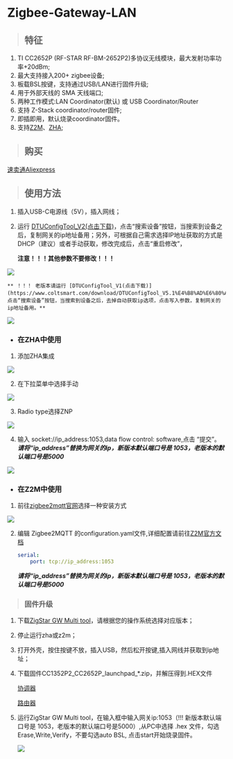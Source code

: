 # Zigbee-Gateway-LAN

>## 特征

1. TI CC2652P (RF-STAR RF-BM-2652P2)多协议无线模块，最大发射功率功率+20dBm;
2. 最大支持接入200+ zigbee设备;
3. 板载BSL按键，支持通过USB/LAN进行固件升级;
4. 用于外部天线的 SMA 天线端口;
5. 两种工作模式:LAN Coordinator(默认) 或 USB Coordinator/Router
6. 支持 Z-Stack coordinator/router固件;
7. 即插即用，默认烧录coordinator固件。
8. 支持[Z2M](https://www.zigbee2mqtt.io/)、[ZHA](https://www.home-assistant.io/integrations/zha/);

>## 购买

[速卖通Aliexpress](https://www.aliexpress.us/item/3256804554006317.html)

>## 使用方法

1. 插入USB-C电源线（5V），插入网线；

2. 运行 [DTUConfigTool_V2(点击下载)](https://docs.coltsmart.com/download/client/dtu-config-tool/x64/nostatement/dtu-config-tool-x64-nostatement%20Setup.zip)，点击“搜索设备”按钮，当搜索到设备之后，复制网关的ip地址备用；另外，可根据自己需求选择IP地址获取的方式是DHCP（建议）或者手动获取，修改完成后，点击“重启修改”，

    **注意！！！其他参数不要修改！！！**

<img src="../img/LAN gateway/LAN gateway-010.jpg" >

    ** ！！！ 老版本请运行 [DTUConfigTool_V1(点击下载)](https://www.coltsmart.com/download/DTUConfigTool_V5.1%E4%B8%AD%E6%80%A7%E7%89%88.rar)，点击“搜索设备”按钮，当搜索到设备之后，去掉自动获取ip选项，点击写入参数，复制网关的ip地址备用。**

<img src="../img/LAN gateway/LAN gateway-001.jpg" >


- ### 在ZHA中使用
    
1. 添加ZHA集成   

<img src="../img/USB gateway/usb-gw-001.jpg" >

2. 在下拉菜单中选择手动

<img src="../img/LAN gateway/LAN gateway-002.png" >

3. Radio type选择ZNP

<img src="../img/LAN gateway/LAN gateway-003.png" >

4. 输入 socket://ip_address:1053,data flow control: software,点击 “提交”。***请将“ip_address”替换为网关的ip，新版本默认端口号是 1053，老版本的默认端口号是5000***

<img src="../img/LAN gateway/LAN gateway-004.png" >

- ### 在Z2M中使用

1. 前往[zigbee2mqtt官网](https://www.zigbee2mqtt.io/guide/installation/)选择一种安装方式
<img src="../img/USB gateway/usb-gw-005.png" >

2. 编辑 Zigbee2MQTT 的configuration.yaml文件,详细配置请前往[Z2M官方文档](https://www.zigbee2mqtt.io/guide/configuration/adapter-settings.html)

    ```yaml
    serial:
        port: tcp://ip_address:1053
    ```
    ***请将“ip_address”替换为网关的ip，新版本默认端口号是 1053，老版本的默认端口号是5000***
> ### 固件升级

1. 下载[ZigStar GW Multi tool](https://github.com/xyzroe/ZigStarGW-MT/releases)，请根据您的操作系统选择对应版本；

2. 停止运行zha或z2m；

3. 打开外壳，按住按键不放，插入USB，然后松开按键,插入网线并获取到ip地址；

4. 下载固件CC1352P2_CC2652P_launchpad_*.zip，并解压得到.HEX文件
    
    [协调器](https://github.com/Koenkk/Z-Stack-firmware/tree/master/coordinator/Z-Stack_3.x.0/bin)

    [路由器](https://github.com/Koenkk/Z-Stack-firmware/tree/master/router/Z-Stack_3.x.0/bin)

5. 运行ZigStar GW Multi tool，在输入框中输入网关ip:1053（!!! 新版本默认端口号是 1053，老版本的默认端口号是5000）,从PC中选择 .hex 文件，勾选Erase,Write,Verify，不要勾选auto BSL, 点击start开始烧录固件。
    
    <img src="../img/LAN gateway/LAN gateway-005.png" >